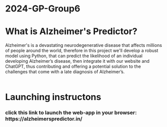 # 2024-GP-Group6
<h1>What is Alzheimer's Predictor?</h1>
Alzheimer's is a devastating neurodegenerative disease that affects millions of people around the world, therefore in this project we'll develop a robust model using Python, that can predict the likelihood of an individual developing Alzheimer’s disease, then integrate it with our website and ChatGPT, thus contributing and offering a potential solution to the challenges that come with a late diagnosis of Alzheimer’s.
<br /> <br />

<h1>Launching instructons</h1>
<h3>click this link to launch the web-app in your browser: https://alzheimerspredictor.in/</h3>

